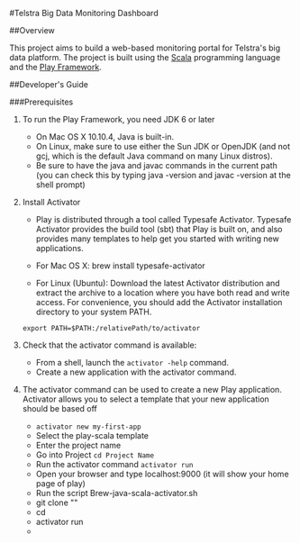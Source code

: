 
#Telstra Big Data Monitoring Dashboard

##Overview

This project aims to build a web-based monitoring portal for Telstra's big data platform.
The project is built using the [Scala](http://scala-lang.org) programming language and the 
[Play Framework](https://www.playframework.com).

##Developer's Guide

###Prerequisites

1. To run the Play Framework, you need JDK 6 or later
    * On Mac OS X 10.10.4, Java is built-in. 
    * On Linux, make sure to use either the Sun JDK or OpenJDK (and not gcj, which is the default Java command on many Linux distros).
    * Be sure to have the java and javac commands in the current path (you can check this by typing java -version and javac -version at the shell prompt)

2. Install Activator

    * Play is distributed through a tool called Typesafe Activator. Typesafe Activator provides the build tool (sbt) that Play is built on, and also provides many templates to help get you started with writing new applications.

    * For Mac OS X:  brew install typesafe-activator
    * For Linux (Ubuntu): Download the latest Activator distribution and extract the archive 
to a location where you have both read and write access. 
For convenience, you should add the Activator installation directory to your system PATH.
    ```
    export PATH=$PATH:/relativePath/to/activator 
    ```

3. Check that the activator command is available:

    * From a shell, launch the ```activator -help``` command.
    * Create a new application with the activator command.

4. The activator command can be used to create a new Play application. Activator allows you to select a template that your new application should be based off 
    * ```activator new my-first-app```
    * Select the play-scala template
    * Enter the project name 
    * Go into Project ```cd Project Name```
    * Run the activator command ```activator run```
    * Open your browser and type localhost:9000 (it will show your home page of play)
    * Run the script Brew-java-scala-activator.sh
    * git clone ""
    * cd
    * activator run
    * 

 
                   





